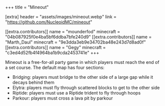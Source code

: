 +++
title = "Mineout"

[extra]
header = "assets/images/mineout.webp"
link = "https://github.com/NucleoidMC/mineout"

[[extra.contributors]]
name = "mounderfod"
minecraft = "04b087925f0e4ba5bf6ddba7bfe240d9"
[[extra.contributors]]
name = "Marth_Daul"
minecraft = "9e3dda3eb9e34702ba48e243d7d8ad0f"
[[extra.contributors]]
name = "Gegy"
minecraft = "c3ed4d52fb4f4964ba1b9cda2453741e"
+++

Mineout is a free-for-all party game in which players must reach the end of a set course.
The default map has four sections: 
- Bridging: players must bridge to the other side of a large gap while it decays behind them
- Elytra: players must fly through scattered blocks to get to the other side
- Riptide: players must use a Riptide trident to fly through hoops
- Parkour: players must cross a lava pit by parkour
